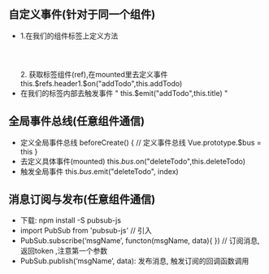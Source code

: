## 自定义事件(针对于同一个组件)

* 1.在我们的组件标签上定义方法
  <Header @addTodo="addTodo" :num="num"></Header>
  2. 获取标签组件(ref),在mounted里去定义事件
  this.$refs.header1.$on("addTodo",this.addTodo)
* 在我们的标签内部去触发事件
  " this.$emit("addTodo",this.title) "

## 全局事件总线(任意组件通信)

* 定义全局事件总线
  beforeCreate() {
    // 定义事件总线
    Vue.prototype.$bus = this
  }
* 去定义具体事件(mounted)
  this.$bus.$on("deleteTodo",this.deleteTodo)
* 触发全局事件
  this.$bus.$emit("deleteTodo", index)

## 消息订阅与发布(任意组件通信)
* 下载: npm install -S pubsub-js
* import PubSub from 'pubsub-js'  // 引入
* PubSub.subscribe(‘msgName’, functon(msgName, data){ })  // 订阅消息, 返回token ,注意第一个参数
* PubSub.publish(‘msgName’, data): 发布消息, 触发订阅的回调函数调用
